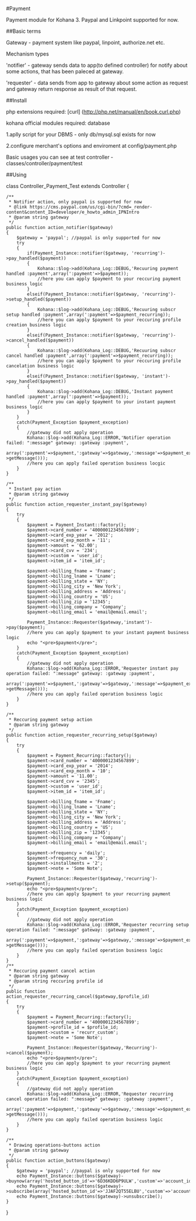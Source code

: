 #Payment

Payment module for Kohana 3. Paypal and Linkpoint supported for now.

##Basic terms

Gateway - payment system like paypal, linpoint, authorize.net etc.

Mechanism types

'notifier' - gateway sends data to  app(to defined controller) for notify about some actions, that has been paleced at gateway. 

'requester' - data sends from app to gateway about some action as request and gateway return response as result of that request.

##Install

php extensions required: [curl] (http://php.net/manual/en/book.curl.php)

kohana official modules required: database

1.aplly script for your DBMS - only db/mysql.sql exists for now

2.configure merchant's options and enviroment at config/payment.php

Basic usages you can see at test controller - classes/controller/payment/test

##Using


class Controller_Payment_Test extends Controller {

	/**
	 * Notifier action, only paypal is supported for now
	 * @link https://cms.paypal.com/us/cgi-bin/?cmd=_render-content&content_ID=developer/e_howto_admin_IPNIntro
	 * @param string gateway
	 */
	public function action_notifier($gateway)
	{
		$gateway = 'paypal'; //paypal is only supported for now
		try
		{
			if(Payment_Instance::notifier($gateway, 'recurring')->pay_handled($payment))
			{
				Kohana::$log->add(Kohana_Log::DEBUG,'Recuuring payment handled :payment',array(':payment'=>$payment));
				//here you can apply $payment to your reccuring payment business logic
			}
			elseif(Payment_Instance::notifier($gateway, 'recurring')->setup_handled($payment))
			{
				Kohana::$log->add(Kohana_Log::DEBUG,'Recuuring subscr setup handled :payment',array(':payment'=>$payment_recurring));
				//here you can apply $payment to your reccuring profile creation business logic
			}
			elseif(Payment_Instance::notifier($gateway, 'recurring')->cancel_handled($payment))
			{
				Kohana::$log->add(Kohana_Log::DEBUG,'Recuuring subscr cancel handled :payment',array(':payment'=>$payment_recurring));
				//here you can apply $payment to your reccuring profile cancelation business logic
			}
			elseif(Payment_Instance::notifier($gateway, 'instant')->pay_handled($payment))
			{
				Kohana::$log->add(Kohana_Log::DEBUG,'Instant payment handled :payment',array(':payment'=>$payment));
				//here you can apply $payment to your instant payment business logic
			}
		}
		catch(Payment_Exception $payment_exception)
		{
			//gateway did not apply operation
			Kohana::$log->add(Kohana_Log::ERROR,'Notifier operation failed: ":message" gateway: :gateway :payment',
				array(':payment'=>$payment,':gateway'=>$gateway,':message'=>$payment_exception->getMessage()));
			//here you can apply failed operation business locgic
		}
	}

	/**
	 * Instant pay action
	 * @param string gateway
	 */
	public function action_requester_instant_pay($gateway)
	{
		try
		{
			$payment = Payment_Instant::factory();
			$payment->card_number = '4000001234567899';
			$payment->card_exp_year = '2012';
			$payment->card_exp_month = '11';
			$payment->amount = '62.00';
			$payment->card_cvv = '234';
			$payment->custom = 'user_id';
			$payment->item_id = 'item_id';

			$payment->billing_fname = 'Fname';
			$payment->billing_lname = 'Lname';
			$payment->billing_state = 'NY';
			$payment->billing_city = 'New York';
			$payment->billing_address = 'Address';
			$payment->billing_country = 'US';
			$payment->billing_zip = '12345';
			$payment->billing_company = 'Company';
			$payment->billing_email = 'email@email.email';

			Payment_Instance::Requester($gateway,'instant')->pay($payment);
			//here you can apply $payment to your instant payment business logic
			echo "<pre>$payment</pre>";
		}
		catch(Payment_Exception $payment_exception)
		{
			//gateway did not apply operation
			Kohana::$log->add(Kohana_Log::ERROR,'Requester instant pay operation failed: ":message" gateway: :gateway :payment',
				array(':payment'=>$payment,':gateway'=>$gateway,':message'=>$payment_exception->getMessage()));
			//here you can apply failed operation business logic
		}
	}

	/**
	 * Reccuring payment setup action
	 * @param string gateway
	 */
	public function action_requester_recurring_setup($gateway)
	{
		try
		{
			$payment = Payment_Recurring::factory();
			$payment->card_number = '4000001234567899';
			$payment->card_exp_year = '2014';
			$payment->card_exp_month = '10';
			$payment->amount = '11.00';
			$payment->card_cvv = '2345';
			$payment->custom = 'user_id';
			$payment->item_id = 'item_id';

			$payment->billing_fname = 'Fname';
			$payment->billing_lname = 'Lname';
			$payment->billing_state = 'NY';
			$payment->billing_city = 'New York';
			$payment->billing_address = 'Address';
			$payment->billing_country = 'US';
			$payment->billing_zip = '12345';
			$payment->billing_company = 'Company';
			$payment->billing_email = 'email@email.email';

			$payment->frequency = 'daily';
			$payment->frequency_num = '30';
			$payment->installments = '2';
			$payment->note = 'Some Note';

			Payment_Instance::Requester($gateway,'recurring')->setup($payment);
			echo "<pre>$payment</pre>";
			//here you can apply $payment to your recurring payment business logic
		}
		catch(Payment_Exception $payment_exception)
		{
			//gateway did not apply operation
			Kohana::$log->add(Kohana_Log::ERROR,'Requester recurring setup operation failed: ":message" gateway: :gateway :payment',
				array(':payment'=>$payment,':gateway'=>$gateway,':message'=>$payment_exception->getMessage()));
			//here you can apply failed operation business logic
		}
	}
	/**
	 * Reccuring payment cancel action
	 * @param string gateway
	 * @param string reccuring profile id
	 */
	public function action_requester_recurring_cancel($gateway,$profile_id)
	{
		try
		{
			$payment = Payment_Recurring::factory();
			$payment->card_number = '4000001234567899';
			$payment->profile_id = $profile_id;
			$payment->custom = 'recurr_custom';
			$payment->note = 'Some Note';

			Payment_Instance::Requester($gateway,'Recurring')->cancel($payment);
			echo "<pre>$payment</pre>";
			//here you can apply $payment to your recurring payment business logic
		}
		catch(Payment_Exception $payment_exception)
		{
			//gateway did not apply operation
			Kohana::$log->add(Kohana_Log::ERROR,'Requester recurring cancel operation failed: ":message" gateway: :gateway :payment',
				array(':payment'=>$payment,':gateway'=>$gateway,':message'=>$payment_exception->getMessage()));
			//here you can apply failed operation business logic
		}
	}

	/**
	 * Drawing operations-buttons action
	 * @param string gateway
	 */
	public function action_buttons($gateway)
	{
		$gateway = 'paypal'; //paypal is only supported for now
		echo Payment_Instance::buttons($gateway)->buynow(array('hosted_button_id'=>'6D36KDD6P9ULW','custom'=>'account_id'));
		echo Payment_Instance::buttons($gateway)->subscribe(array('hosted_button_id'=>'JJAF2QT55ELBU','custom'=>'account_id'));
		echo Payment_Instance::buttons($gateway)->unsubscribe();
	}
}


 